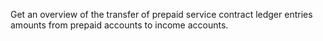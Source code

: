Get an overview of the transfer of prepaid service contract ledger entries amounts from prepaid accounts to income accounts.